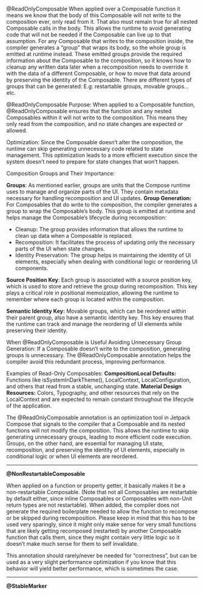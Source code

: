 @ReadOnlyComposable
When applied over a Composable function it means we know that the body of this Composable will not write to the composition ever, only read from it. That also must remain true for all nested Composable calls in the body. This allows the runtime to avoid generating code that will not be needed if the Composable can live up to that assumption.
For any Composable that writes to the composition inside, the compiler generates a “group” that wraps its body, so the whole group is emitted at runtime instead. These emitted groups provide the required information about the Composable to the composition, so it knows how to cleanup any written data later when a recomposition needs to override it with the data of a different Composable, or how to move that data around by preserving the identity of the Composable. There are different types of groups that can be generated: E.g: restartable groups, movable groups… etc.

@ReadOnlyComposable 
Purpose: When applied to a Composable function, @ReadOnlyComposable ensures that the function and any nested Composables within it will not write to the composition. This means they only read from the composition, and no state changes are expected or allowed.

Optimization: Since the Composable doesn’t alter the composition, the runtime can skip generating unnecessary code related to state management. This optimization leads to a more efficient execution since the system doesn’t need to prepare for state changes that won’t happen.


Composition Groups and Their Importance:

**Groups**: As mentioned earlier, groups are units that the Compose runtime uses to manage and organize parts of the UI. They contain metadata necessary for handling recomposition and UI updates.
**Group Generation:** For Composables that do write to the composition, the compiler generates a group to wrap the Composable’s body. This group is emitted at runtime and helps manage the Composable’s lifecycle during recomposition:
  - Cleanup: The group provides information that allows the runtime to clean up data when a Composable is replaced.
  - Recomposition: It facilitates the process of updating only the necessary parts of the UI when state changes.
  - Identity Preservation: The group helps in maintaining the identity of UI elements, especially when dealing with conditional logic or reordering UI components.

**Source Position Key**: Each group is associated with a source position key, which is used to store and retrieve the group during recomposition. This key plays a critical role in positional memoization, allowing the runtime to remember where each group is located within the composition.

**Semantic Identity Key:** Movable groups, which can be reordered within their parent group, also have a semantic identity key. This key ensures that the runtime can track and manage the reordering of UI elements while preserving their identity.

When @ReadOnlyComposable is Useful
Avoiding Unnecessary Group Generation: If a Composable doesn’t write to the composition, generating groups is unnecessary. The @ReadOnlyComposable annotation helps the compiler avoid this redundant process, improving performance.

Examples of Read-Only Composables:
**CompositionLocal Defaults:** Functions like isSystemInDarkTheme(), LocalContext, LocalConfiguration, and others that read from a stable, unchanging state.
**Material Design Resources:** Colors, Typography, and other resources that rely on the LocalContext and are expected to remain constant throughout the lifecycle of the application.

The @ReadOnlyComposable annotation is an optimization tool in Jetpack Compose that signals to the compiler that a Composable and its nested functions will not modify the composition. This allows the runtime to skip generating unnecessary groups, leading to more efficient code execution. Groups, on the other hand, are essential for managing UI state, recomposition, and preserving the identity of UI elements, especially in conditional logic or when UI elements are reordered.




------
**@NonRestartableComposable**

When applied on a function or property getter, it basically makes it be a non-restartable Composable. (Note that not all Composables are restartable by default either, since inline Composables or Composables with non-Unit return types are not restartable).
When added, the compiler does not generate the required boilerplate needed to allow the function to recompose or be skipped during recomposition. Please keep in mind that this has to be used very sparingly, since it might only make sense for very small functions that are likely getting recomposed (restarted) by another Composable function that calls them, since they might contain very little logic so it doesn’t make much sense for them to self invalidate.

This annotation should rarely/never be needed for “correctness”, but can be used as a very slight performance optimization if you know that this behavior will yield better performance, which is sometimes the case.

---
**@StableMarker**